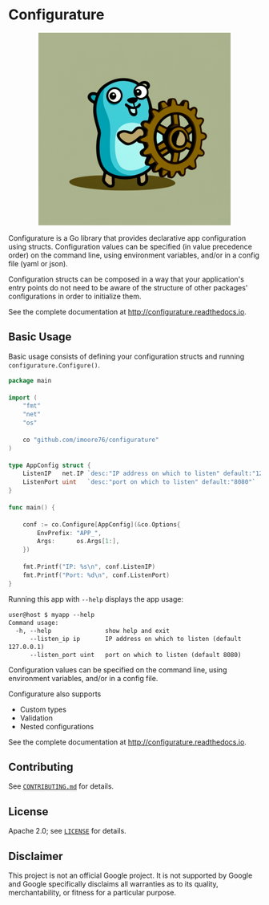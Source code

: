 # Configurature

<p align="center">
<img src="logo.png" height="384" width="384" alt="configurature logo" />
</p>

Configurature is a Go library that provides declarative app configuration using structs.
Configuration values can be specified (in value precedence order) on the command line,
using environment variables, and/or in a config file (yaml or json).

Configuration structs can be composed in a way that your application's entry points do not
need to be aware of the structure of other packages' configurations in order to initialize them.

See the complete documentation at http://configurature.readthedocs.io.

## Basic Usage

Basic usage consists of defining your configuration structs and running `configurature.Configure()`.

```go
package main

import (
    "fmt"
    "net"
    "os"

    co "github.com/imoore76/configurature"
)

type AppConfig struct {
    ListenIP   net.IP `desc:"IP address on which to listen" default:"127.0.0.1"`
    ListenPort uint   `desc:"port on which to listen" default:"8080"`
}

func main() {

    conf := co.Configure[AppConfig](&co.Options{
        EnvPrefix: "APP_",
        Args:      os.Args[1:],
    })

    fmt.Printf("IP: %s\n", conf.ListenIP)
    fmt.Printf("Port: %d\n", conf.ListenPort)
}
```

Running this app with `--help` displays the app usage:

```
user@host $ myapp --help
Command usage:
  -h, --help               show help and exit
      --listen_ip ip       IP address on which to listen (default 127.0.0.1)
      --listen_port uint   port on which to listen (default 8080)
```

Configuration values can be specified on the command line, using environment variables, and/or in a config file.

Configurature also supports

* Custom types
* Validation
* Nested configurations

See the complete documentation at http://configurature.readthedocs.io.

## Contributing

See [`CONTRIBUTING.md`](CONTRIBUTING.md) for details.                           

## License 

Apache 2.0; see [`LICENSE`](LICENSE) for details.                      

## Disclaimer                                                                   

This project is not an official Google project. It is not supported by
Google and Google specifically disclaims all warranties as to its quality,      
merchantability, or fitness for a particular purpose.

